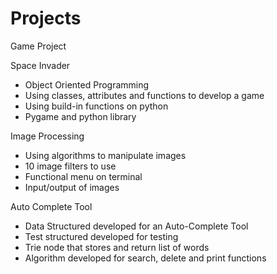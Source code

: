# Projects

Game Project

Space Invader
  - Object Oriented Programming
  - Using classes, attributes and functions to develop a game
  - Using build-in functions on python
  - Pygame and python library
  
Image Processing
  - Using algorithms to manipulate images
  - 10 image filters to use
  - Functional menu on terminal
  - Input/output of images

Auto Complete Tool
  - Data Structured developed for an Auto-Complete Tool
  - Test structured developed for testing
  - Trie node that stores and return list of words
  - Algorithm developed for search, delete and print functions
